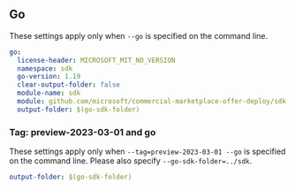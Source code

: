 ## Go

These settings apply only when `--go` is specified on the command line.

``` yaml $(go)
go:
  license-header: MICROSOFT_MIT_NO_VERSION
  namespace: sdk
  go-version: 1.19
  clear-output-folder: false
  module-name: sdk
  module: github.com/microsoft/commercial-marketplace-offer-deploy/sdk
  output-folder: $(go-sdk-folder) 
```

### Tag: preview-2023-03-01 and go

These settings apply only when `--tag=preview-2023-03-01 --go` is specified on the command line.
Please also specify `--go-sdk-folder=../sdk`.

``` yaml $(tag) == 'preview-2023-03-01' && $(go)
output-folder: $(go-sdk-folder)
```
